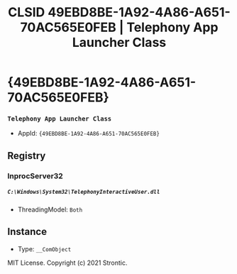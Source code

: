 ﻿---
title: "CLSID 49EBD8BE-1A92-4A86-A651-70AC565E0FEB | Telephony App Launcher Class"
excerpt: What is COM-Object CLSID 49EBD8BE-1A92-4A86-A651-70AC565E0FEB?
---

# {49EBD8BE-1A92-4A86-A651-70AC565E0FEB}

### `Telephony App Launcher Class`
* AppId: `{49EBD8BE-1A92-4A86-A651-70AC565E0FEB}`

## Registry


### InprocServer32

##### `C:\Windows\System32\TelephonyInteractiveUser.dll`
* ThreadingModel: `Both`

## Instance

* Type: `__ComObject`

MIT License. Copyright (c) 2021 Strontic.


